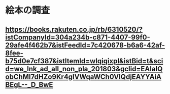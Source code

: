 # 絵本の調査



## https://books.rakuten.co.jp/rb/6310520/?istCompanyId=304a234b-c871-4407-99f0-29afe4f462b7&istFeedId=7c420678-b6a6-42af-8fee-b75d0e7cf387&istItemId=wlqiqixpl&istBid=t&scid=we_lnk_ad_all_non_pla_201803&gclid=EAIaIQobChMI7dHZo9Kr4gIVWqaWCh0VIQdjEAYYAiABEgL--_D_BwE

